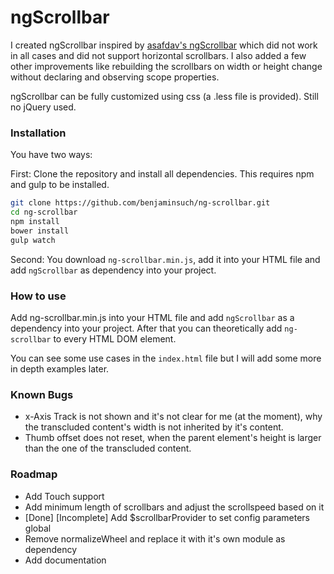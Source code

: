 # ngScrollbar
I created ngScrollbar inspired by [asafdav's ngScrollbar](https://github.com/asafdav/ng-scrollbar) which did not work in all cases
and did not support horizontal scrollbars. I also added a few other improvements like rebuilding the scrollbars on width or height
change without declaring and observing scope properties.

ngScrollbar can be fully customized using css (a .less file is provided). Still no jQuery used.

### Installation
You have two ways:

First: Clone the repository and install all dependencies. This requires npm and gulp to be installed.
```sh
git clone https://github.com/benjaminsuch/ng-scrollbar.git
cd ng-scrollbar
npm install
bower install
gulp watch
```

Second: You download `ng-scrollbar.min.js`, add it into your HTML file and add `ngScrollbar` as dependency into your project.

### How to use
Add ng-scrollbar.min.js into your HTML file and add `ngScrollbar` as a dependency into your
project. After that you can theoretically add `ng-scrollbar` to every HTML DOM element.

You can see some use cases in the `index.html` file but I will add some more in depth examples later.

### Known Bugs
- x-Axis Track is not shown and it's not clear for me (at the moment), why the transcluded content's width is not inherited by it's content.
- Thumb offset does not reset, when the parent element's height is larger than the
  one of the transcluded content.

### Roadmap
- Add Touch support
- Add minimum length of scrollbars and adjust the scrollspeed based on it
- [Done] [Incomplete] Add $scrollbarProvider to set config parameters global
- Remove normalizeWheel and replace it with it's own module as dependency
- Add documentation